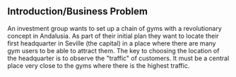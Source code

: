 ## Introduction/Business Problem
An investment group wants to set up a chain of gyms with a revolutionary concept in Andalusia. As part of their initial plan they want to locate their first headquarter in Seville (the capital) in a place where there are many gym users to be able to attract them.
The key to choosing the location of the headquarter is to observe the "traffic" of customers. It must be a central place very close to the gyms where there is the highest traffic.
